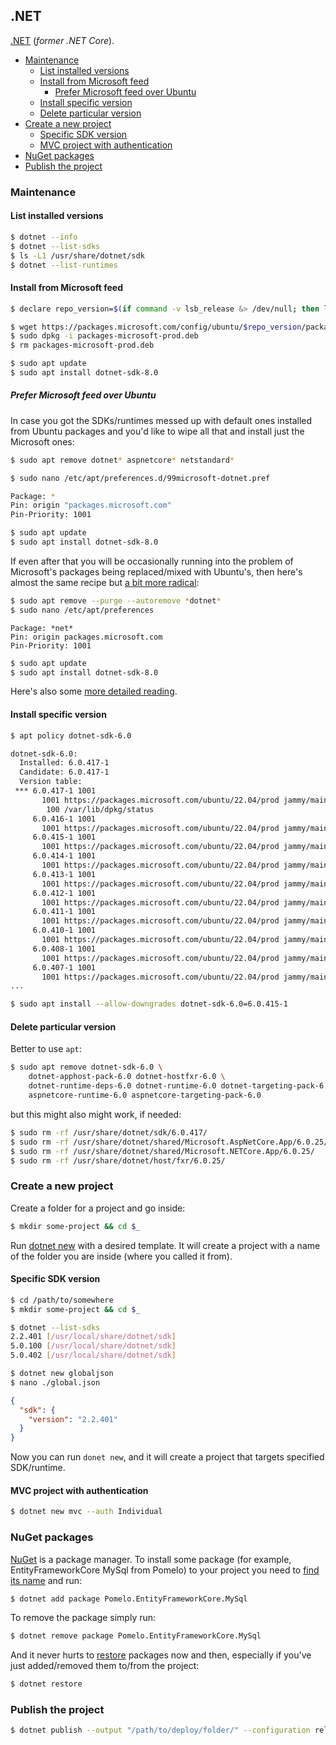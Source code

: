 ## .NET

[.NET](https://dotnet.microsoft.com/) (*former .NET Core*).

<!-- MarkdownTOC -->

- [Maintenance](#maintenance)
  - [List installed versions](#list-installed-versions)
  - [Install from Microsoft feed](#install-from-microsoft-feed)
    - [Prefer Microsoft feed over Ubuntu](#prefer-microsoft-feed-over-ubuntu)
  - [Install specific version](#install-specific-version)
  - [Delete particular version](#delete-particular-version)
- [Create a new project](#create-a-new-project)
  - [Specific SDK version](#specific-sdk-version)
  - [MVC project with authentication](#mvc-project-with-authentication)
- [NuGet packages](#nuget-packages)
- [Publish the project](#publish-the-project)

<!-- /MarkdownTOC -->

### Maintenance

#### List installed versions

``` sh
$ dotnet --info
$ dotnet --list-sdks
$ ls -L1 /usr/share/dotnet/sdk
$ dotnet --list-runtimes
```

#### Install from Microsoft feed

``` sh
$ declare repo_version=$(if command -v lsb_release &> /dev/null; then lsb_release -r -s; else grep -oP '(?<=^VERSION_ID=).+' /etc/os-release | tr -d '"'; fi)

$ wget https://packages.microsoft.com/config/ubuntu/$repo_version/packages-microsoft-prod.deb -O packages-microsoft-prod.deb
$ sudo dpkg -i packages-microsoft-prod.deb
$ rm packages-microsoft-prod.deb

$ sudo apt update
$ sudo apt install dotnet-sdk-8.0
```

##### Prefer Microsoft feed over Ubuntu

In case you got the SDKs/runtimes messed up with default ones installed from Ubuntu packages and you'd like to wipe all that and install just the Microsoft ones:

``` sh
$ sudo apt remove dotnet* aspnetcore* netstandard*

$ sudo nano /etc/apt/preferences.d/99microsoft-dotnet.pref
```
``` sh
Package: *
Pin: origin "packages.microsoft.com"
Pin-Priority: 1001
```
``` sh
$ sudo apt update
$ sudo apt install dotnet-sdk-8.0
```

If even after that you will be occasionally running into the problem of Microsoft's packages being replaced/mixed with Ubuntu's, then here's almost the same recipe but [a bit more radical](https://github.com/dotnet/sdk/issues/27129#issuecomment-1214358108):

``` sh
$ sudo apt remove --purge --autoremove *dotnet*
$ sudo nano /etc/apt/preferences
```
```
Package: *net*
Pin: origin packages.microsoft.com
Pin-Priority: 1001
```
``` sh
$ sudo apt update
$ sudo apt install dotnet-sdk-8.0
```

Here's also some [more detailed reading](https://github.com/dotnet/core/issues/7699).

#### Install specific version

``` sh
$ apt policy dotnet-sdk-6.0

dotnet-sdk-6.0:
  Installed: 6.0.417-1
  Candidate: 6.0.417-1
  Version table:
 *** 6.0.417-1 1001
       1001 https://packages.microsoft.com/ubuntu/22.04/prod jammy/main amd64 Packages
        100 /var/lib/dpkg/status
     6.0.416-1 1001
       1001 https://packages.microsoft.com/ubuntu/22.04/prod jammy/main amd64 Packages
     6.0.415-1 1001
       1001 https://packages.microsoft.com/ubuntu/22.04/prod jammy/main amd64 Packages
     6.0.414-1 1001
       1001 https://packages.microsoft.com/ubuntu/22.04/prod jammy/main amd64 Packages
     6.0.413-1 1001
       1001 https://packages.microsoft.com/ubuntu/22.04/prod jammy/main amd64 Packages
     6.0.412-1 1001
       1001 https://packages.microsoft.com/ubuntu/22.04/prod jammy/main amd64 Packages
     6.0.411-1 1001
       1001 https://packages.microsoft.com/ubuntu/22.04/prod jammy/main amd64 Packages
     6.0.410-1 1001
       1001 https://packages.microsoft.com/ubuntu/22.04/prod jammy/main amd64 Packages
     6.0.408-1 1001
       1001 https://packages.microsoft.com/ubuntu/22.04/prod jammy/main amd64 Packages
     6.0.407-1 1001
       1001 https://packages.microsoft.com/ubuntu/22.04/prod jammy/main amd64 Packages
...

$ sudo apt install --allow-downgrades dotnet-sdk-6.0=6.0.415-1
```

#### Delete particular version

Better to use `apt`:

``` sh
$ sudo apt remove dotnet-sdk-6.0 \
    dotnet-apphost-pack-6.0 dotnet-hostfxr-6.0 \
    dotnet-runtime-deps-6.0 dotnet-runtime-6.0 dotnet-targeting-pack-6.0 \
    aspnetcore-runtime-6.0 aspnetcore-targeting-pack-6.0
```

but this might also might work, if needed:

``` sh
$ sudo rm -rf /usr/share/dotnet/sdk/6.0.417/
$ sudo rm -rf /usr/share/dotnet/shared/Microsoft.AspNetCore.App/6.0.25/
$ sudo rm -rf /usr/share/dotnet/shared/Microsoft.NETCore.App/6.0.25/
$ sudo rm -rf /usr/share/dotnet/host/fxr/6.0.25/
```

### Create a new project

Create a folder for a project and go inside:

``` sh
$ mkdir some-project && cd $_
```

Run [dotnet new](https://docs.microsoft.com/en-us/dotnet/core/tools/dotnet-new) with a desired template. It will create a project with a name of the folder you are inside (where you called it from).

#### Specific SDK version

``` sh
$ cd /path/to/somewhere
$ mkdir some-project && cd $_

$ dotnet --list-sdks
2.2.401 [/usr/local/share/dotnet/sdk]
5.0.100 [/usr/local/share/dotnet/sdk]
5.0.402 [/usr/local/share/dotnet/sdk]

$ dotnet new globaljson
$ nano ./global.json
```
``` json
{
  "sdk": {
    "version": "2.2.401"
  }
}
```

Now you can run `donet new`, and it will create a project that targets specified SDK/runtime.

#### MVC project with authentication

``` sh
$ dotnet new mvc --auth Individual
```

### NuGet packages

[NuGet](https://docs.microsoft.com/en-us/nuget/what-is-nuget) is a package manager. To install some package (for example, EntityFrameworkCore MySql from Pomelo) to your project you need to [find its name](https://www.nuget.org) and run:

``` sh
$ dotnet add package Pomelo.EntityFrameworkCore.MySql
```

To remove the package simply run:

``` sh
$ dotnet remove package Pomelo.EntityFrameworkCore.MySql
```

And it never hurts to [restore](https://docs.microsoft.com/en-us/dotnet/core/tools/dotnet-restore) packages now and then, especially if you've just added/removed them to/from the project:

``` sh
$ dotnet restore
```

### Publish the project

``` sh
$ dotnet publish --output "/path/to/deploy/folder/" --configuration release
```
